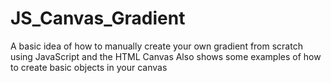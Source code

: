 # JS_Canvas_Gradient
A basic idea of how to manually create your own gradient from scratch using JavaScript and the HTML Canvas
Also shows some examples of how to create basic objects in your canvas 
